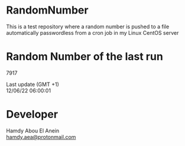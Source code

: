 # RandomNumber    
This is a test repository where a random number is pushed to a file automatically passwordless from a cron job in my Linux CentOS server    
# Random Number of the last run   
7917
      
Last update (GMT +1)    
12/06/22 06:00:01
# Developer    
Hamdy Abou El Anein   
hamdy.aea@protonmail.com

